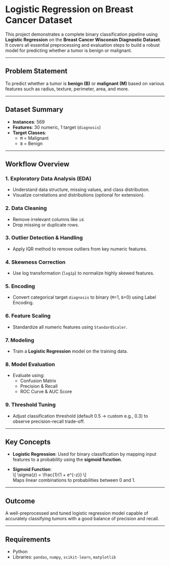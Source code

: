 
# Logistic Regression on Breast Cancer Dataset

This project demonstrates a complete binary classification pipeline using **Logistic Regression** on the **Breast Cancer Wisconsin Diagnostic Dataset**. It covers all essential preprocessing and evaluation steps to build a robust model for predicting whether a tumor is benign or malignant.

---

## Problem Statement

To predict whether a tumor is **benign (B)** or **malignant (M)** based on various features such as radius, texture, perimeter, area, and more.

---

##  Dataset Summary

- **Instances**: 569
- **Features**: 30 numeric, 1 target (`diagnosis`)
- **Target Classes**: 
  - `M` = Malignant
  - `B` = Benign

---

## Workflow Overview

### 1. Exploratory Data Analysis (EDA)
- Understand data structure, missing values, and class distribution.
- Visualize correlations and distributions (optional for extension).

### 2. Data Cleaning
- Remove irrelevant columns like `id`.
- Drop missing or duplicate rows.

### 3. Outlier Detection & Handling
- Apply IQR method to remove outliers from key numeric features.

### 4. Skewness Correction
- Use log transformation (`log1p`) to normalize highly skewed features.

### 5. Encoding
- Convert categorical target `diagnosis` to binary (`M`=1, `B`=0) using Label Encoding.

### 6. Feature Scaling
- Standardize all numeric features using `StandardScaler`.

### 7. Modeling
- Train a **Logistic Regression** model on the training data.

### 8. Model Evaluation
- Evaluate using:
  - Confusion Matrix
  - Precision & Recall
  - ROC Curve & AUC Score

### 9. Threshold Tuning
- Adjust classification threshold (default 0.5 → custom e.g., 0.3) to observe precision-recall trade-off.

---

## Key Concepts

- **Logistic Regression**: Used for binary classification by mapping input features to a probability using the **sigmoid function**.
  
- **Sigmoid Function**:  
  \\[
  \\sigma(z) = \\frac{1}{1 + e^{-z}}
  \\]  
  Maps linear combinations to probabilities between 0 and 1.

---

## Outcome

A well-preprocessed and tuned logistic regression model capable of accurately classifying tumors with a good balance of precision and recall.

---


##  Requirements

- Python 
- Libraries: `pandas`, `numpy`, `scikit-learn`, `matplotlib`


